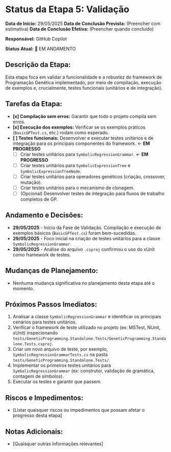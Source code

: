 # Status da Etapa 5: Validação

**Data de Início:** 29/05/2025
**Data de Conclusão Prevista:** (Preencher com estimativa)
**Data de Conclusão Efetiva:** (Preencher quando concluído)

**Responsável:** GitHub Copilot

**Status Atual:** 🔄 EM ANDAMENTO

## Descrição da Etapa:
Esta etapa foca em validar a funcionalidade e a robustez do framework de Programação Genética implementado, por meio de compilação, execução de exemplos e, crucialmente, testes funcionais (unitários e de integração).

## Tarefas da Etapa:

- **[x] Compilação sem erros:** Garantir que todo o projeto compila sem erros.
- **[x] Execução dos exemplos:** Verificar se os exemplos práticos (`BasicGPTest.cs`, etc.) rodam como esperado.
- **[ ] Testes funcionais:** Desenvolver e executar testes unitários e de integração para os principais componentes do framework. ← **EM PROGRESSO**
    - [ ] Criar testes unitários para `SymbolicRegressionGrammar`. ← **EM PROGRESSO**
    - [ ] Criar testes unitários para `SymbolicExpressionTree` e `SymbolicExpressionTreeNode`.
    - [ ] Criar testes unitários para operadores genéticos (criação, crossover, mutação).
    - [ ] Criar testes unitários para o mecanismo de clonagem.
    - [ ] (Opcional) Desenvolver testes de integração para fluxos de trabalho completos de GP.

## Andamento e Decisões:

* **29/05/2025** - Início da Fase de Validação. Compilação e execução de exemplos básicos (`BasicGPTest.cs`) foram bem-sucedidas.
* **29/05/2025** - Foco inicial na criação de testes unitários para a classe `SymbolicRegressionGrammar`.
* **29/05/2025** - Análise do arquivo `.csproj` confirmou o uso do xUnit como framework de testes.

## Mudanças de Planejamento:

* Nenhuma mudança significativa no planejamento desta etapa até o momento.

## Próximos Passos Imediatos:

1.  Analisar a classe `SymbolicRegressionGrammar` e identificar os principais cenários para testes unitários.
2.  Verificar o framework de teste utilizado no projeto (ex: MSTest, NUnit, xUnit) inspecionando `tests/GeneticProgramming.Standalone.Tests/GeneticProgramming.Standalone.Tests.csproj`.
3.  Criar um novo arquivo de teste, por exemplo, `SymbolicRegressionGrammarTests.cs` na pasta `tests/GeneticProgramming.Standalone.Tests/`.
4.  Implementar os primeiros testes unitários para `SymbolicRegressionGrammar` (ex: construtor, validação de gramática, contagem de símbolos).
5.  Executar os testes e garantir que passem.

## Riscos e Impedimentos:

*   [Listar quaisquer riscos ou impedimentos que possam afetar o progresso desta etapa]

## Notas Adicionais:

*   [Quaisquer outras informações relevantes]
